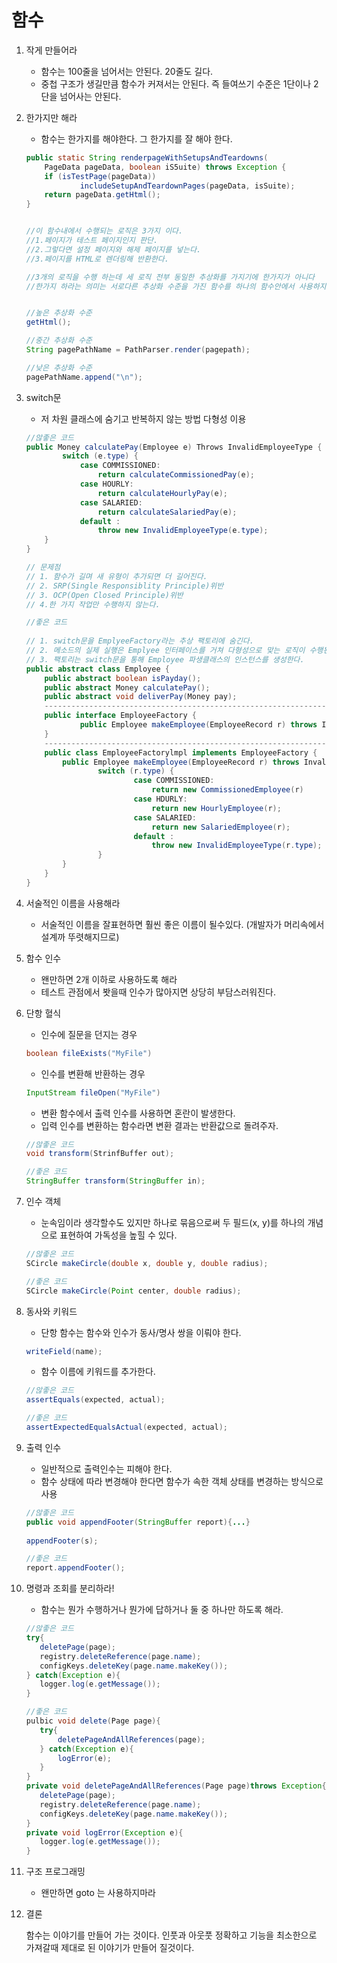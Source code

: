 # 함수 

1. 작게 만들어라

    - 함수는 100줄을 넘어서는 안된다. 20줄도 길다.
    - 중첩 구조가 생길만큼 함수가 커져서는 안된다. 즉 들여쓰기 수준은 1단이나 2단을 넘어사는 안된다.


2. 한가지만 해라

    - 함수는 한가지를 해야한다. 그 한가지를 잘 해야 한다.

    ```java
    public static String renderpageWithSetupsAndTeardowns(
		PageData pageData, boolean iS5uite) throws Exception {
		if (isTestPage(pageData))
				includeSetupAndTeardownPages(pageData, isSuite);
		return pageData.getHtml();
    }

    
    //이 함수내에서 수행되는 로직은 3가지 이다.
    //1.페이지가 테스트 페이지인지 판단.
    //2.그렇다면 설정 페이지와 해제 페이지를 넣는다.
    //3.페이지를 HTML로 렌더링해 반환한다. 

    //3개의 로직을 수행 하는데 세 로직 전부 동일한 추상화를 가지기에 한가지가 아니다
    //한가지 하라는 의미는 서로다른 추상화 수준을 가진 함수를 하나의 함수안에서 사용하지 마라
    

    //높은 추상화 수준
    getHtml();

    //중간 추상화 수준
    String pagePathName = PathParser.render(pagepath);

    //낮은 추상화 수준
    pagePathName.append("\n");
    ```

3. switch문

    - 저 차원 클래스에 숨기고 반복하지 않는 방법 다형성 이용

    ```java
   //않좋은 코드
    public Money calculatePay(Employee e) Throws InvalidEmployeeType {
            switch (e.type) {
                case COMMISSIONED:
                    return calculateCommissionedPay(e);
                case HOURLY:
                    return calculateHourlyPay(e);
                case SALARIED:
                    return calculateSalariedPay(e);
                default :
                    throw new InvalidEmployeeType(e.type);
        }
    }

    // 문제점
    // 1. 함수가 길며 새 유형이 추가되면 더 길어진다.
    // 2. SRP(Single Responsiblity Principle)위반
    // 3. OCP(Open Closed Principle)위반
    // 4.한 가지 작업만 수행하지 않는다. 

    //좋은 코드
        
    // 1. switch문을 EmplyeeFactory라는 추상 팩토리에 숨긴다. 
    // 2. 메소드의 실제 실행은 Emplyee 인터페이스를 거쳐 다형성으로 맞는 로직이 수행된다.
    // 3. 팩토리는 switch문을 통해 Employee 파생클래스의 인스턴스를 생성한다. 
    public abstract class Employee {
        public abstract boolean isPayday();
        public abstract Money calculatePay();
        public abstract void deliverPay(Money pay);
        ---------------------------------------------------------------------------
        public interface EmployeeFactory {
                public Employee makeEmployee(EmployeeRecord r) throws InvalidEmployeeType;
        }
        ---------------------------------------------------------------------------
        public class EmployeeFactorylmpl implements EmployeeFactory {
            public Employee makeEmployee(EmployeeRecord r) throws InvalidEmployeeType {
                    switch (r.type) {
                            case COMMISSIONED:
                                return new CommissionedEmployee(r)
                            case HDURLY:
                                return new HourlyEmployee(r);
                            case SALARIED:
                                return new SalariedEmployee(r);
                            default :
                                throw new InvalidEmployeeType(r.type);
                    }
            }
        }
    }
    ```

4. 서술적인 이름을 사용해라

    - 서술적인 이름을 잘표현하면 훨씬 좋은 이름이 될수있다. (개발자가 머리속에서 설계까 뚜렷해지므로)

5. 함수 인수

    - 왠만하면 2개 이하로 사용하도록 해라
    - 테스트 관점에서 봣을때 인수가 많아지면 상당히 부담스러워진다.

6. 단항 혈식 
    - 인수에 질문을 던지는 경우 
    ```java
    boolean fileExists("MyFile")
    ```

    - 인수를 변환해 반환하는 경우 
     ```java
    InputStream fileOpen("MyFile")
    ```

    - 변환 함수에서 출력 인수를 사용하면 혼란이 발생한다.
    - 입력 인수를 변환하는 함수라면 변환 결과는 반환값으로 돌려주자. 

     ```java
    //않좋은 코드
    void transform(StrinfBuffer out);

    //좋은 코드
    StringBuffer transform(StringBuffer in);
    ```

7. 인수 객체
    
    - 눈속임이라 생각할수도 있지만 하나로 묶음으로써 두 필드(x, y)를 하나의 개념으로 표현하여 가독성을 높힐 수 있다. 

     ```java
    //않좋은 코드
    SCircle makeCircle(double x, double y, double radius);

    //좋은 코드
    SCircle makeCircle(Point center, double radius);
    ```

8. 동사와 키워드
    - 단항 함수는 함수와 인수가 동사/명사 쌍을 이뤄야 한다. 

     ```java
    writeField(name);
    ```

    - 함수 이름에 키워드를 추가한다.
    
    ```java
    //않좋은 코드
    assertEquals(expected, actual);

    //좋은 코드
    assertExpectedEqualsActual(expected, actual);
    ```

9. 출력 인수
    - 일반적으로 출력인수는 피해야 한다.
    - 함수 상태에 따라 변경해야 한다면 함수가 속한 객체 상태를 변경하는 방식으로 사용

    ```java
    //않좋은 코드
    public void appendFooter(StringBuffer report){...}
  
    appendFooter(s);

    //좋은 코드
    report.appendFooter();
    ```

10. 명령과 조회를 분리하라!
    - 함수는 뭔가 수행하거나 뭔가에 답하거나 둘 중 하나만 하도록 해라.
     ```java
    //않좋은 코드
    try{
        deletePage(page);
        registry.deleteReference(page.name);
        configKeys.deleteKey(page.name.makeKey());
    } catch(Exception e){
        logger.log(e.getMessage());
    }

    //좋은 코드
    pulbic void delete(Page page){
        try{
            deletePageAndAllReferences(page);
        } catch(Exception e){
            logError(e);
        }
    }
    private void deletePageAndAllReferences(Page page)throws Exception{
        deletePage(page);
        registry.deleteReference(page.name);
        configKeys.deleteKey(page.name.makeKey());
    }
    private void logError(Exception e){
        logger.log(e.getMessage());
    } 
    
    ```
11. 구조 프로그래밍
    - 왠만하면 goto 는 사용하지마라

12. 결론

    함수는 이야기를 만들어 가는 것이다.
    인풋과 아웃풋 정확하고 기능을 최소한으로 가져갈때 제대로 된 이야기가 만들어 질것이다.
        
     